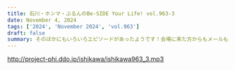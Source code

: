 ```yaml
---
title: 石川・ホンマ・ぶるんのBe-SIDE Your Life! vol.963-3
date: November 4, 2024
tags: ['2024', 'November 2024', 'vol.963']
draft: false
summary: そのほかにもいろいろエピソードがあったようです！会場に来た方からもメールも！
---
```


http://project-phi.ddo.jp/ishikawa/ishikawa963_3.mp3